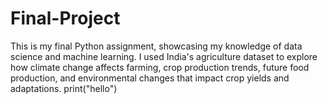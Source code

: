 # Final-Project
This is my final Python assignment, showcasing my knowledge of data science and machine learning. I used India's agriculture dataset to explore how climate change affects farming, crop production trends, future food production, and environmental changes that impact crop yields and adaptations.
print("hello")